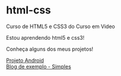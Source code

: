 # html-css

Curso de HTML5 e CSS3 do Curso em Video

Estou aprendendo html5 e css3!

Conheça alguns dos meus projetos!

<a href="https://miqueias-tomaz.github.io/projeto-android/" target="_blank">Projeto Android</a> <br>
<a href="https://miqueias-tomaz.github.io/blog-exemplo-simples/" target="_blank">Blog de exemplo - Simples</a>




